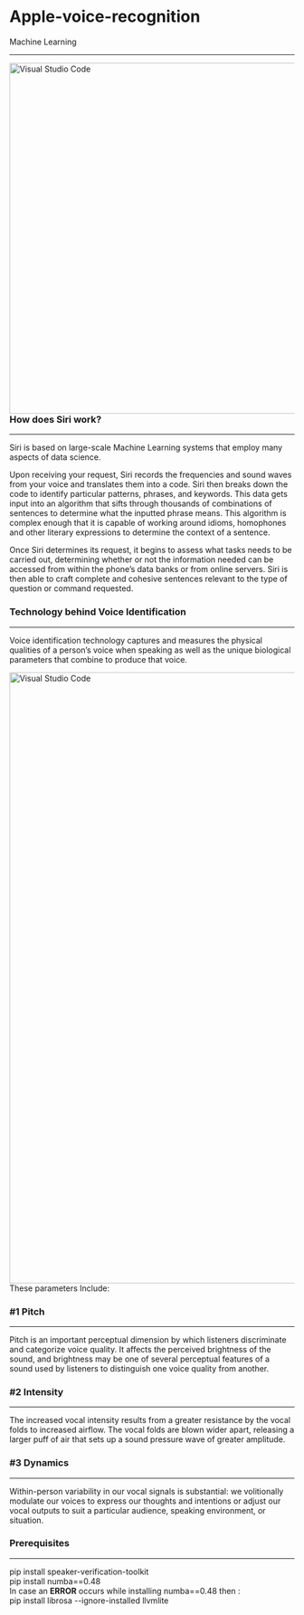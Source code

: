# Apple-voice-recognition
Machine Learning

---

<img align="left" alt="Visual Studio Code" width="820px" height="620px" src="https://zesium.com/wp-content/uploads/2020/12/people-using-voice-recognition_18591-47310.jpg" /> 


### How does Siri work?

---

Siri is based on large-scale Machine Learning systems that employ many aspects of data science.
<br />

Upon receiving your request, Siri records the frequencies and sound
waves from your voice and translates them into a code. Siri then
breaks down the code to identify particular patterns, phrases, and
keywords. This data gets input into an algorithm that sifts through
thousands of combinations of sentences to determine what the
inputted phrase means. This algorithm is complex enough that it is
capable of working around idioms, homophones and other literary
expressions to determine the context of a sentence.

Once Siri determines its request, it begins to assess what tasks
needs to be carried out, determining whether or not the information
needed can be accessed from within the phone’s data banks or from
online servers. Siri is then able to craft complete and cohesive
sentences relevant to the type of question or command requested.

### Technology behind Voice Identification
---
Voice identification technology captures and measures the physical
qualities of a person’s voice when speaking as well as the unique
biological parameters that combine to produce that voice.

<img align="left" alt="Visual Studio Code" width="1080px" src="https://www.iphonelife.com/sites/iphonelife.com/files/heysiri.jpg" />

These parameters Include:

### #1 Pitch 

---

Pitch is an important perceptual dimension by which listeners
discriminate and categorize voice quality. It affects the perceived
brightness of the sound, and brightness may be one of several
perceptual features of a sound used by listeners to distinguish one
voice quality from another.

### #2 Intensity 

---

The increased vocal intensity results from a greater
resistance by the vocal folds to increased airflow. The vocal folds are
blown wider apart, releasing a larger puff of air that sets up a sound
pressure wave of greater amplitude.

### #3 Dynamics

---

Within-person variability in our vocal signals is
substantial: we volitionally modulate our voices to express our
thoughts and intentions or adjust our vocal outputs to suit a
particular audience, speaking environment, or situation.

### Prerequisites

---

pip install speaker-verification-toolkit
<br />
pip install numba==0.48
<br />
In case an **ERROR** occurs while installing numba==0.48 then :
<br />
pip install librosa --ignore-installed llvmlite
